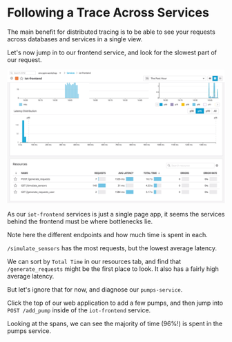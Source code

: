 # Following a Trace Across Services

The main benefit for distributed tracing is to be able to see your requests across databases and services in a single view.

Let's now jump in to our frontend service, and look for the slowest part of our request.

![Creating Facet Trace Search](../assets/create-facet-trace-search.gif)

As our `iot-frontend` services is just a single page app, it seems the services behind the frontend must be where bottlenecks lie.

Note here the different endpoints and how much time is spent in each.

`/simulate_sensors` has the most requests, but the lowest average latency. 

We can sort by `Total Time` in our resources tab, and find that `/generate_requests` might be the first place to look. It also has a fairly high average latency.

But let's ignore that for now, and diagnose our `pumps-service`.

Click the top of our web application to add a few pumps, and then jump into `POST /add_pump` inside of the `iot-frontend` service.

Looking at the spans, we can see the majority of time (96%!) is spent in the pumps service.